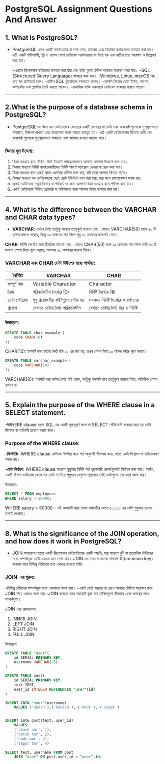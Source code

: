 # PostgreSQL Assignment Questions And Answer


## 1. What is PostgreSQL?
- PostgreSQL এমন একটি সফটওয়্যার যা তথ্য সেভ, ম্যানেজ এবং বিশ্লেষণ করার জন্য ব্যবহার করা হয়।
  এটি একটি শক্তিশালী, ফ্রি ও ওপেন সোর্স ডেটাবেস সফটওয়্যার যা দিয়ে বড় এবং জটিল তথ্য সংরক্ষণ ও বিশ্লেষণ করা যায়।

  -এখানে রিলেশনাল ডাটাবেজ ব্যবহার করা যায় এবং ডাটা গুলো টেবিল আকারে সংরক্ষণ করা যায়।
  -SQL (Structured Query Language) ব্যবহার করা যায়।
  -Windows, Linux, macOS সহ প্রায় সব প্ল্যাটফর্মে চলে।
  -জটিল SQL কুয়েরিকে দক্ষভাবে চালায়।
  -আপনি নিজের ডেটা টাইপ, ফাংশন, অপারেটর এবং প্লাগইন তৈরি করতে পারেন।
  -একাধিক ব্যক্তি একসাথে ডেটাবেস ব্যবহার করতে পারেন।

---

## 2.What is the purpose of a database schema in PostgreSQL?
- PostgreSQL-এ স্কিমা হল ডেটাবেজের ভেতরের একটি ফোল্ডার যা ডেটা এবং অবজেক্ট গুলোকে সুশৃঙ্খলভাবে সাজাতে, নিরাপদ রাখতে এবং ব্যবস্থাপনা সহজ করতে ব্যবহৃত হয়।
এটি একটি ডেটাবেজের ভিতরে ডেটা এবং অবজেক্ট গুলোকে সুশৃঙ্খলভাবে সাজাতে এবং আলাদা রাখতে সাহায্য করে।


 ### স্কিমার মূল উদ্দেশ্য:
 1. স্কিমা ব্যবহার করে টেবিল, ভিউ ইত্যাদি লজিক্যালভাবে আলাদা আলাদা বিভাগে রাখা যায়।
 2. স্কিমার মাধ্যমে নির্দিষ্ট ব্যবহারকারীদের নির্দিষ্ট অংশে অ্যাক্সেস দেওয়া বা রোধ করা যায়।
 3. স্কিমা ব্যবহার করে একই নামে একাধিক টেবিল রাখা যায়, যদি তারা আলাদা স্কিমায় থাকে।
 4. স্কিমার মাধ্যমে বড় ডেটাবেজকে ছোট ছোট ইউনিটে ভাগ করা যায়, যার ফলে রক্ষণাবেক্ষণ সহজ হয়।
 5. একই ডেটাবেজে নতুন ফিচার বা পরিবর্তনের জন্য আলাদা স্কিমা ব্যবহার করে পরীক্ষা করা যায়।
 6. একই ডেটাবেজে বিভিন্ন প্রোজেক্ট বা মডিউলের জন্য আলাদা স্কিমা ব্যবহার করা হয়।

---

## 4. What is the difference between the VARCHAR and CHAR data types?
- **VARCHAR**: ডেটার দৈর্ঘ্য যতটুকু লাগবে ততটুকুই জায়গা নেয়। যেমন: VARCHAR(50) মানে ৫০ টি অক্ষর রাখতে পারবে, কিন্তু ১০ অক্ষরের নাম দিলে শুধু ১০ অক্ষরের জায়গাই নেবে।

**CHAR**: নির্দিষ্ট দৈর্ঘ্যের জন্য ঠিকঠাক জায়গা নেয়। যেমন: CHAR(50) হলে ১০ অক্ষরের নাম দিলে বাকী ৪০ টি জায়গা স্পেস দিয়ে পূরণ করবে, সবসময় ৫০ অক্ষরের জায়গা নিবে।


### VARCHAR এবং CHAR ডেটা টাইপের মধ্যে পার্থক্য:

| বৈশিষ্ট্য         | VARCHAR                          | CHAR                           |
|------------------|----------------------------------|--------------------------------|
| সম্পূর্ণ নাম      | Variable Character               | Character                      |
| দৈর্ঘ্য           | পরিবর্তনশীল দৈর্ঘ্যের স্ট্রিং     | নির্দিষ্ট দৈর্ঘ্যের স্ট্রিং     |
| ডেটা স্টোরেজ      | শুধু প্রয়োজনীয় বাইটগুলো স্টোর হয় | সবসময় নির্দিষ্ট দৈর্ঘ্যের জায়গা নেয় |
| প্রয়োগ           | যেখানে ডেটার দৈর্ঘ্য পরিবর্তনশীল | যেখানে ডেটার দৈর্ঘ্য স্থির ও নির্দিষ্ট |



### উদাহরণ:

```sql
CREATE TABLE char_example (
    code CHAR(10)
);

```
CHAR(10): ইনসার্ট করা ডাটার দৈর্ঘ্য যদি ১০ এর কম হয়, তখন স্পেস দিয়ে ১০ অক্ষর পর্যন্ত পূরণ করবে।

```sql
CREATE TABLE varchar_example (
    code VARCHAR(10)
);
```

VARCHAR(10): ইনসার্ট করা ডাটার দৈর্ঘ্য যাই হোক, যতটুকু ইনসার্ট হবে ততটুকুই জায়গা নিবে, অতিরিক্ত স্পেস রাখবে না।


---

## 5. Explain the purpose of the WHERE clause in a SELECT statement.
-WHERE clause হলো SQL এর একটি গুরুত্বপূর্ণ অংশ যা SELECT স্টেটমেন্টে ব্যবহার করা হয় ডেটা ফিল্টার বা শর্তাবলী প্রয়োগ করার জন্য।

### Purpose of the WHERE clause:
-**ফিল্টারিং**: WHERE clause ডেটাকে ফিল্টার করে শর্ত অনুযায়ী সীমাবদ্ধ করে, যাতে ডেটা বিশ্লেষণ বা প্রক্রিয়াকরণ সহজ হয়।

-**ডেটা নির্বাচন**: WHERE clause মাধ্যমে শুধুমাত্র নির্দিষ্ট শর্ত পূরণকারী রেকর্ডগুলোই নির্বাচন করা যায়। অর্থাৎ, একটি বিশাল ডাটাবেজ থেকে সব ডেটা না নিয়ে শুধুমাত্র যেগুলো প্রয়োজন সেই ডেটাগুলো বের করে আনা যায়।



উদাহরণ:
```sql
SELECT * FROM employees
WHERE salary > 50000;
```


WHERE salary > 50000 - এই কমান্ডটি দ্বারা যেসব কর্মচারীর বেতন ৫০,০০০ এর বেশি শুধুমাত্র তাদের তথ্যই দেখাবে।

---

## 8. What is the significance of the JOIN operation, and how does it work in PostgreSQL?
- JOIN অপারেশন হলো একটি রিলেশনাল ডেটাবেইসের একটি পদ্ধতি, যার মাধ্যমে দুটি বা ততোধিক টেবিলের মধ্যে সম্পর্কযুক্ত ডেটা একত্রে এনে দেখা যায়।
JOIN এর মাধ্যমে আমরা সাধারণ কী (common key) ব্যবহার করে বিভিন্ন টেবিলের তথ্য একত্রে দেখতে পারি।

### JOIN-এর গুরুত্ব:
 -বিভিন্ন টেবিলের সম্পর্কযুক্ত তথ্য একসাথে আনা যায়।
 -একই ডেটা বারবার না রেখে আলাদা টেবিলে সংরক্ষণ করে JOIN দিয়ে একত্রে আনা যায়
 -JOIN ব্যবহার করে সহজেই বুঝা যায় টেবিলগুলো কীভাবে একে অপরের সাথে সম্পর্কযুক্ত।


JOIN-এর প্রকারভেদ:
 1. INNER JOIN	
 2. LEFT JOIN	
 3. RIGHT JOIN	
 4. FULL JOIN


উদাহরণ:
```sql
CREATE TABLE "user"(
    id SERIAL PRIMARY KEY,
    username VARCHAR(25)
)

CREATE TABLE post(
    id SERIAL PRIMARY KEY,
    text TEXT,
    user_id INTEGER REFERENCES "user"(id) 
)

INSERT INTO "user"(username)
    VALUES ('akash'),('batash'), ('nodi'), ('sagor')


INSERT into post(text, user_id)
    VALUES
    ('akash amr', 1),
    ('batsh tmr', 2),
    ('nodi amr', 3),
    ('sagor tmr', 4)

SELECT text, username FROM post
    JOIN "user" ON post.user_id = "user".id;
```



